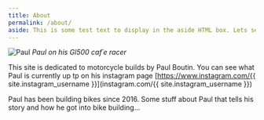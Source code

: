 ```yaml
---
title: About
permalink: /about/
aside: This is some test text to display in the aside HTML box. Lets see what we can do here...
---
```


![Paul](/bikes/assets/img/Paul.jpg#border)
*Paul on his Gl500 caf´e racer*

This site is dedicated to motorcycle builds by Paul Boutin. You can see what Paul is currently up tp on his instagram page [https://www.instagram.com/{{ site.instagram_username }}](instagram.com/{{ site.instagram_username }})

Paul has been building bikes since 2016. Some stuff about Paul that tells his story and how he got into bike building...
